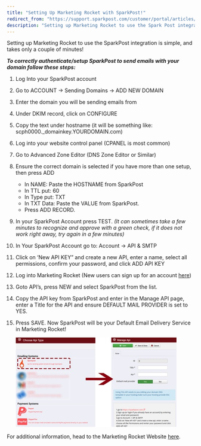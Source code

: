 ```yaml
---
title: "Setting Up Marketing Rocket with SparkPost!"
redirect_from: "https://support.sparkpost.com/customer/portal/articles/2160178-setting-up-marketing-rocket-with-sparkpost-"
description: "Setting up Marketing Rocket to use the Spark Post integration is simple and takes only a couple of minutes To correctly authenticate setup Spark Post to send emails with your domain follow these steps Log Into your Spark Post account Go to ACCOUNT Sending Domains ADD NEW DOMAIN Enter the..."
---
```


Setting up Marketing Rocket to use the SparkPost integration is simple, and takes only a couple of minutes! 

***To correctly authenticate/setup SparkPost to send emails with your domain follow these steps:***

1. Log Into your SparkPost account

1. Go to ACCOUNT -> Sending Domains -> ADD NEW DOMAIN

1. Enter the domain you will be sending emails from

1. Under DKIM record, click on CONFIGURE

1. Copy the text under hostname (it will be something like: scph0000._domainkey.YOURDOMAIN.com)

1. Log into your website control panel (CPANEL is most common)

1. Go to Advanced Zone Editor (DNS Zone Editor or Similar)

1. Ensure the correct domain is selected if you have more than one setup, then press ADD

    * In NAME: Paste the HOSTNAME from SparkPost
    * In TTL put: 60
    * In Type put: TXT
    * In TXT Data: Paste the VALUE from SparkPost.
    * Press ADD RECORD.

1. In your SparkPost Account press TEST. *(It can sometimes take a few minutes to recognize and approve with a green check, if it does not work right away, try again in a few minutes)*

1. In Your SparkPost Account go to: Account -> API & SMTP

1. Click on ‘New API KEY” and create a new API, enter a name, select all permissions, confirm your password, and click ADD API KEY

1. Log into Marketing Rocket (New users can sign up for an account [here](https://marketing-rocket.com/pricing))

1. Goto API’s, press NEW and select SparkPost from the list.

1. Copy the API key from SparkPost and enter in the Manage API page, enter a Title for the API and ensure DEFAULT MAIL PROVIDER is set to YES.

1. Press SAVE. Now SparkPost will be your Default Email Delivery Service in Marketing Rocket!

    ![](media/marketing-rocket/marketingrocket_original.jpg)

For additional information, head to the Marketing Rocket Website [here](https://marketing-rocket.com/).